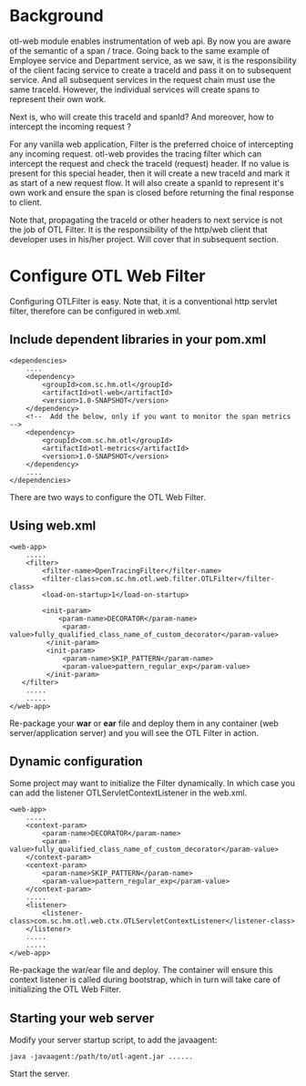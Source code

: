 # Background

otl-web module enables instrumentation of web api. By now you are aware of the semantic of a span / trace. Going back to the same example of Employee service and Department service, as we saw, it is the responsibility of the client facing service to create a traceId and pass it on to subsequent service. And all subsequent services in the request chain must use the same traceId. However, the individual services will create spans to represent their own work.

Next is, who will create this traceId and spanId? And moreover, how to intercept the incoming request ?

For any vanilla web application, Filter is the preferred choice of intercepting any incoming request. otl-web provides the tracing filter which can intercept the request and check the traceId (request) header. If no value is present for this special header, then it will create a new traceId and mark it as start of a new request flow. It will also create a spanId to represent it's own work and ensure the span is closed before returning the final response to client.

Note that, propagating the traceId or other headers to next service is not the job of OTL Filter. It is the responsibility of the http/web client that developer uses in his/her project. Will cover that in subsequent section.

# Configure OTL Web Filter

Configuring OTLFilter is easy. Note that, it is a conventional http servlet filter, therefore can be configured in web.xml.

## Include dependent libraries in your pom.xml

```
<dependencies>
    ....
    <dependency>
        <groupId>com.sc.hm.otl</groupId>
        <artifactId>otl-web</artifactId>
        <version>1.0-SNAPSHOT</version>
    </dependency>
    <!--  Add the below, only if you want to monitor the span metrics -->
    <dependency>
        <groupId>com.sc.hm.otl</groupId>
        <artifactId>otl-metrics</artifactId>
        <version>1.0-SNAPSHOT</version>
    </dependency>
    ....
</dependencies>

```

There are two ways to configure the OTL Web Filter.

## Using web.xml

```
<web-app>
    .....
    <filter>
        <filter-name>OpenTracingFilter</filter-name>
        <filter-class>com.sc.hm.otl.web.filter.OTLFilter</filter-class>
        <load-on-startup>1</load-on-startup>
        
        <init-param>
            <param-name>DECORATOR</param-name>
             <param-value>fully_qualified_class_name_of_custom_decorator</param-value>
         </init-param>
         <init-param>
             <param-name>SKIP_PATTERN</param-name>
             <param-value>pattern_regular_exp</param-value>
         </init-param>
   </filter>
    .....
    .....
</web-app>

```

Re-package your **war** or **ear** file and deploy them in any container (web server/application server) and you will see the OTL Filter in action.

## Dynamic configuration

Some project may want to initialize the Filter dynamically. In which case you can add the listener OTLServletContextListener in the web.xml.

```
<web-app>
    .....
    <context-param>
        <param-name>DECORATOR</param-name>
        <param-value>fully_qualified_class_name_of_custom_decorator</param-value>
    </context-param>
    <context-param>
        <param-name>SKIP_PATTERN</param-name>
        <param-value>pattern_regular_exp</param-value>
    </context-param>
    .....
    <listener>
        <listener-class>com.sc.hm.otl.web.ctx.OTLServletContextListener</listener-class>
    </listener>
    .....
    .....
</web-app>

```

Re-package the war/ear file and deploy. The container will ensure this context listener is called during bootstrap, which in turn will take care of initializing the OTL Web Filter.

## Starting your web server
Modify your server startup script, to add the javaagent:

```
java -javaagent:/path/to/otl-agent.jar ......
```

Start the server.
